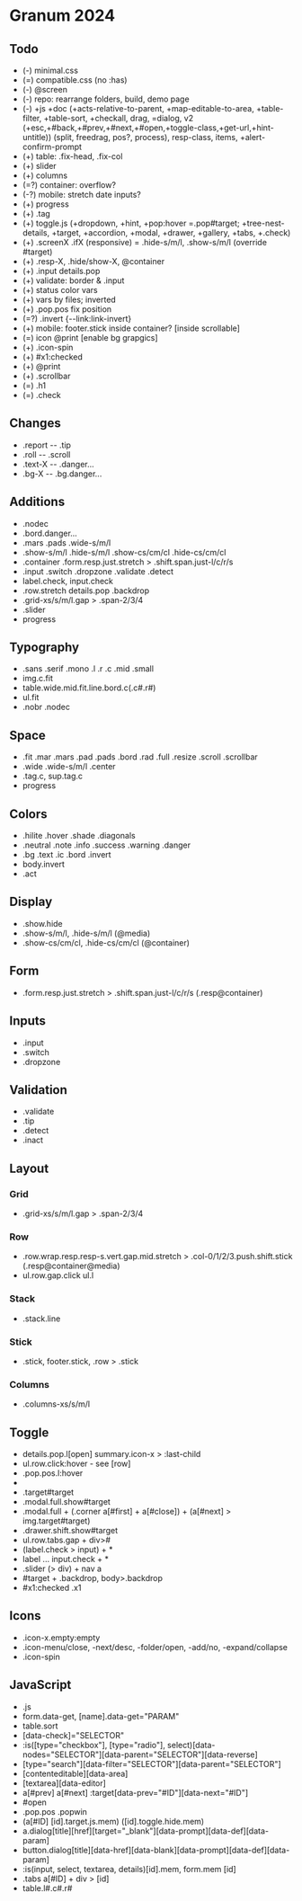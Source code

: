 # Granum 2024

## Todo

- (-) minimal.css
- (=) compatible.css (no :has)
- (-) @screen
- (-) repo: rearrange folders, build, demo page
- (-) +js +doc (+acts-relative-to-parent, +map-editable-to-area, +table-filter, +table-sort, +checkall, drag, =dialog, v2 (+esc,+#back,+#prev,+#next,+#open,+toggle-class,+get-url,+hint-untitle)) (split, freedrag, pos?, process), resp-class, items, +alert-confirm-prompt
- (+) table: .fix-head, .fix-col
- (+) slider
- (+) columns
- (=?) container: overflow?
- (-?) mobile: stretch date inputs?
- (+) progress
- (+) .tag
- (+) toggle.js (+dropdown, +hint, +pop:hover =.pop#target; +tree-nest-details, +target, +accordion, +modal, +drawer, +gallery, +tabs, +.check)
- (+) .screenX .ifX (responsive) = .hide-s/m/l, .show-s/m/l (override #target)
- (+) .resp-X, .hide/show-X, @container
- (+) .input details.pop
- (+) validate: border & .input
- (+) status color vars
- (+) vars by files; inverted
- (+) .pop.pos fix position
- (=?) .invert {--link:link-invert}
- (+) mobile: footer.stick inside container? [inside scrollable]
- (=) icon @print [enable bg grapgics]
- (+) .icon-spin
- (+) #x1:checked
- (+) @print
- (+) .scrollbar
- (=) .h1
- (=) .check

## Changes

- .report -- .tip
- .roll -- .scroll
- .text-X -- .danger...
- .bg-X -- .bg.danger...

## Additions

- .nodec
- .bord.danger...
- .mars .pads .wide-s/m/l
- .show-s/m/l .hide-s/m/l .show-cs/cm/cl .hide-cs/cm/cl
- .container .form.resp.just.stretch > .shift.span.just-l/c/r/s
- .input .switch .dropzone .validate .detect
- label.check, input.check
- .row.stretch details.pop .backdrop
- .grid-xs/s/m/l.gap > .span-2/3/4
- .slider
- progress

## Typography

- .sans .serif .mono .l .r .c .mid .small
- img.c.fit
- table.wide.mid.fit.line.bord.c(.c#.r#)
- ul.fit
- .nobr .nodec

## Space

- .fit .mar .mars .pad .pads .bord .rad .full .resize .scroll .scrollbar
- .wide .wide-s/m/l .center
- .tag.c, sup.tag.c
- progress

## Colors

- .hilite .hover .shade .diagonals
- .neutral .note .info .success .warning .danger
- .bg .text .ic .bord .invert
- body.invert
- .act

## Display

- .show.hide
- .show-s/m/l, .hide-s/m/l (@media)
- .show-cs/cm/cl, .hide-cs/cm/cl (@container)

## Form

- .form.resp.just.stretch > .shift.span.just-l/c/r/s (.resp@container)

## Inputs

- .input
- .switch
- .dropzone

## Validation

- .validate
- .tip
- .detect
- .inact

## Layout

### Grid

- .grid-xs/s/m/l.gap > .span-2/3/4

### Row

- .row.wrap.resp.resp-s.vert.gap.mid.stretch > .col-0/1/2/3.push.shift.stick (.resp@container@media)
- ul.row.gap.click ul.l

### Stack

- .stack.line

### Stick

- .stick, footer.stick, .row > .stick

### Columns

- .columns-xs/s/m/l

## Toggle

- details.pop.l[open] summary.icon-x > :last-child
- ul.row.click:hover - see [row]
- .pop.pos.l:hover
- [data-hint]:hover
- .target#target
- .modal.full.show#target
- .modal.full + (.corner a[#first] + a[#close]) + (a[#next] > img.target#target)
- .drawer.shift.show#target
- ul.row.tabs.gap + div>#
- (label.check > input) + *
- label ... input.check + *
- .slider (> div) + nav a
- #target + .backdrop, body>.backdrop
- #x1:checked .x1

## Icons

- .icon-x.empty:empty
- .icon-menu/close, -next/desc, -folder/open, -add/no, -expand/collapse
- .icon-spin

## JavaScript

- .js
- form.data-get, [name].data-get="PARAM"
- table.sort
- [data-check]="SELECTOR"
- :is([type="checkbox"], [type="radio"], select)[data-nodes="SELECTOR"][data-parent="SELECTOR"][data-reverse]
- [type="search"][data-filter="SELECTOR"][data-parent="SELECTOR"]
- [contenteditable][data-area]
- [textarea][data-editor]
- a[#prev] a[#next] :target[data-prev="#ID"][data-next="#ID"]
- #open
- .pop.pos .popwin
- (a[#ID] [id].target.js.mem) ([id].toggle.hide.mem)
- a.dialog[title][href][target="_blank"][data-prompt][data-def][data-param]
- button.dialog[title][data-href][data-blank][data-prompt][data-def][data-param]
- :is(input, select, textarea, details)[id].mem, form.mem [id]
- .tabs a[#ID] + div > [id]
- table.l#.c#.r#